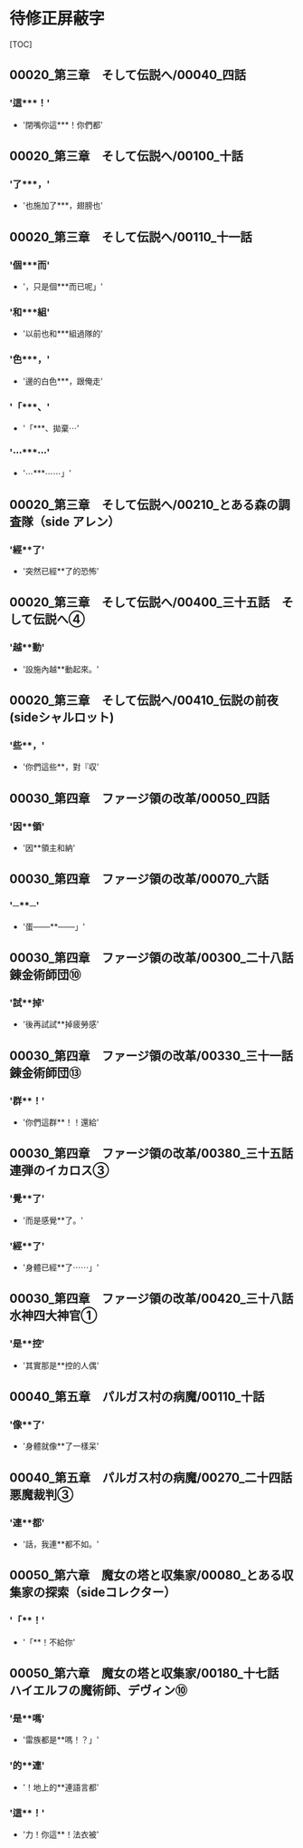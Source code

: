 # 待修正屏蔽字

[TOC]

## 00020_第三章　そして伝説へ/00040_四話

### '這***！'

- '閉嘴你這***！你們都'


## 00020_第三章　そして伝説へ/00100_十話

### '了***，'

- '也施加了***，翅膀也'


## 00020_第三章　そして伝説へ/00110_十一話

### '個***而'

- '，只是個***而已呢」'

### '和***組'

- '以前也和***組過隊的'

### '色***，'

- '邊的白色***，跟俺走'

### '「***、'

- '「***、拋棄⋯'

### '⋯***⋯'

- '⋯***⋯⋯」'


## 00020_第三章　そして伝説へ/00210_とある森の調査隊（side アレン）

### '經**了'

- '突然已經**了的恐怖'


## 00020_第三章　そして伝説へ/00400_三十五話　そして伝説へ④

### '越**動'

- '設施內越**動起來。'


## 00020_第三章　そして伝説へ/00410_伝説の前夜(sideシャルロット)

### '些**，'

- '你們這些**，對『収'


## 00030_第四章　ファージ領の改革/00050_四話

### '因**領'

- '因**領主和納'


## 00030_第四章　ファージ領の改革/00070_六話

### '─**─'

- '蛋───**───」'


## 00030_第四章　ファージ領の改革/00300_二十八話　錬金術師団⑩

### '試**掉'

- '後再試試**掉疲勞感'


## 00030_第四章　ファージ領の改革/00330_三十一話　錬金術師団⑬

### '群**！'

- '你們這群**！！還給'


## 00030_第四章　ファージ領の改革/00380_三十五話　連弾のイカロス③

### '覺**了'

- '而是感覺**了。'

### '經**了'

- '身體已經**了⋯⋯」'


## 00030_第四章　ファージ領の改革/00420_三十八話　水神四大神官①

### '是**控'

- '其實那是**控的人偶'


## 00040_第五章　パルガス村の病魔/00110_十話

### '像**了'

- '身體就像**了一樣呆'


## 00040_第五章　パルガス村の病魔/00270_二十四話　悪魔裁判③

### '連**都'

- '話，我連**都不如。'


## 00050_第六章　魔女の塔と収集家/00080_とある収集家の探索（sideコレクター）

### '「**！'

- '「**！不給你'


## 00050_第六章　魔女の塔と収集家/00180_十七話　ハイエルフの魔術師、デヴィン⑩

### '是**嗎'

- '雷族都是**嗎！？」'

### '的**連'

- '！地上的**連語言都'

### '這**！'

- '力！你這**！法衣被'

